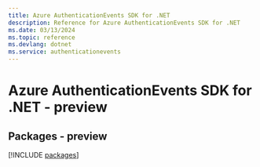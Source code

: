 ```yaml
---
title: Azure AuthenticationEvents SDK for .NET
description: Reference for Azure AuthenticationEvents SDK for .NET
ms.date: 03/13/2024
ms.topic: reference
ms.devlang: dotnet
ms.service: authenticationevents
---
```

# Azure AuthenticationEvents SDK for .NET - preview
## Packages - preview
[!INCLUDE [packages](authenticationevents-index.md)]